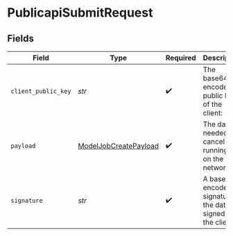 # PublicapiSubmitRequest

 


## Fields

| Field                                                                 | Type                                                                  | Required                                                              | Description                                                           |
| --------------------------------------------------------------------- | --------------------------------------------------------------------- | --------------------------------------------------------------------- | --------------------------------------------------------------------- |
| `client_public_key`                                                   | *str*                                                                 | :heavy_check_mark:                                                    | The base64-encoded public key of the client:                          |
| `payload`                                                             | [ModelJobCreatePayload](../../models/shared/modeljobcreatepayload.md) | :heavy_check_mark:                                                    | The data needed to cancel a running job on the network                |
| `signature`                                                           | *str*                                                                 | :heavy_check_mark:                                                    | A base64-encoded signature of the data, signed by the client:         |